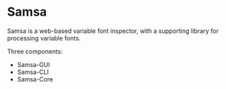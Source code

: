 # Samsa

Samsa is a web-based variable font inspector, with a supporting library for processing variable fonts.

Three components:

* Samsa-GUI
* Samsa-CLI
* Samsa-Core

